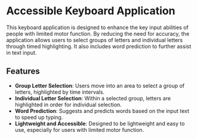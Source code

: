# Accessible Keyboard Application

This keyboard application is designed to enhance the key input abilities of people with limited motor function. By reducing the need for accuracy, the application allows users to select groups of letters and individual letters through timed highlighting. It also includes word prediction to further assist in text input.

## Features

- **Group Letter Selection**: Users move into an area to select a group of letters, highlighted by time intervals.
- **Individual Letter Selection**: Within a selected group, letters are highlighted in order for individual selection.
- **Word Prediction**: Suggests and predicts words based on the input text to speed up typing.
- **Lightweight and Accessible**: Designed to be lightweight and easy to use, especially for users with limited motor function.
